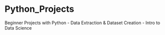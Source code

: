 # Python_Projects
Beginner Projects with Python - Data Extraction & Dataset Creation - Intro to Data Science 
